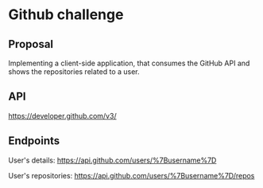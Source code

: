 # Github challenge

## Proposal

Implementing a client-side application, that consumes the GitHub API and shows the repositories related to a user.

## API

https://developer.github.com/v3/

## Endpoints

User's details: https://api.github.com/users/%7Busername%7D

User's repositories: https://api.github.com/users/%7Busername%7D/repos